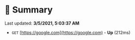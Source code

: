 # 📖 Summary
Last updated: **3/5/2021, 5:03:37 AM**

- `GET` [https://google.com](https://google.com) - **Up** (212ms)
